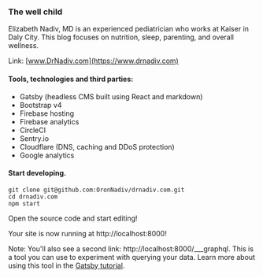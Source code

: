 ### The well child

Elizabeth Nadiv, MD is an experienced pediatrician who works at Kaiser in Daly City. This blog focuses on nutrition, sleep, parenting, and overall wellness.

Link: [www.DrNadiv.com](https://www.drnadiv.com)

#### Tools, technologies and third parties:
* Gatsby (headless CMS built using React and markdown)
* Bootstrap v4
* Firebase hosting
* Firebase analytics
* CircleCI
* Sentry.io
* Cloudflare (DNS, caching and DDoS protection)
* Google analytics

#### Start developing.
```
git clone git@github.com:OronNadiv/drnadiv.com.git
cd drnadiv.com
npm start
```

Open the source code and start editing!

Your site is now running at http://localhost:8000!

Note: You'll also see a second link: http://localhost:8000/___graphql. This is a tool you can use to experiment with querying your data. Learn more about using this tool in the [Gatsby tutorial](https://www.gatsbyjs.org/tutorial/part-five/#introducing-graphiql).
